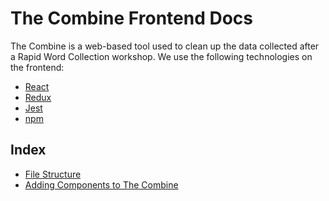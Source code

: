 # The Combine Frontend Docs

The Combine is a web-based tool used to clean up the data collected after a Rapid Word Collection workshop. We use the
following technologies on the frontend:

- [React](https://reactjs.org/)
- [Redux](https://redux.js.org/)
- [Jest](https://jestjs.io/en/)
- [npm](https://www.npmjs.com/)

## Index

- [File Structure](fileStructure/fileStructure.md)
- [Adding Components to The Combine](addingComponents.md)
